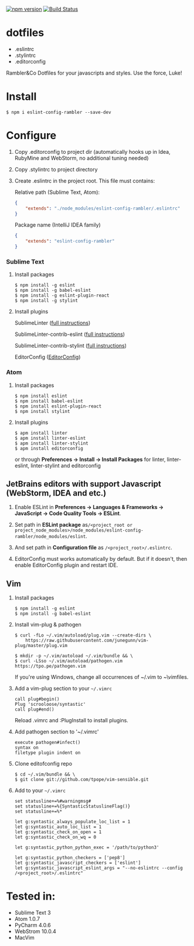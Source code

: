[![npm version](https://badge.fury.io/js/eslint-config-rambler.svg)](https://badge.fury.io/js/eslint-config-rambler)
[![Build Status](https://travis-ci.org/rambler-digital-solutions/dotfiles.svg?branch=master)](https://travis-ci.org/rambler-digital-solutions/dotfiles)

# dotfiles

- .eslintrc
- .stylintrc
- .editorconfig

Rambler&amp;Co Dotfiles for your javascripts and styles. Use the force, Luke!

# Install

    $ npm i eslint-config-rambler --save-dev

# Configure

1. Copy .editorconfig to project dir (automatically hooks up in Idea, RubyMine and WebStorm, no additional tuning needed)

2. Copy .stylintrc to project directory

3. Create .eslintrc in the project root. This file must contains:

    Relative path (Sublime Text, Atom):
    ```json
    {
        "extends": "./node_modules/eslint-config-rambler/.eslintrc"
    }
    ```

    Package name (IntelliJ IDEA family)
    ```json
    {
        "extends": "eslint-config-rambler"
    }
    ```

### Sublime Text

1. Install packages

    ```
    $ npm install -g eslint
    $ npm install -g babel-eslint
    $ npm install -g eslint-plugin-react
    $ npm install -g stylint
    ```

2. Install plugins

    SublimeLinter ([full instructions](http://sublimelinter.readthedocs.org/en/latest/installation.html))

    SublimeLinter-contrib-eslint ([full instructions](https://github.com/roadhump/SublimeLinter-eslint#plugin-installation))

    SublimeLinter-contrib-stylint ([full instructions](https://packagecontrol.io/packages/SublimeLinter-contrib-stylint))

    EditorConfig ([EditorConfig](https://github.com/sindresorhus/editorconfig-sublime#install))

### Atom

1. Install packages

    ```
    $ npm install eslint
    $ npm install babel-eslint
    $ npm install eslint-plugin-react
    $ npm install stylint
    ```

2. Install plugins

    ```
    $ apm install linter
    $ apm install linter-eslint
    $ apm install linter-stylint
    $ apm install editorconfig
    ```

    or through **Preferences → Install → Install Packages** for linter, linter-eslint, linter-stylint and editorconfig

## JetBrains editors with support Javascript (WebStorm, IDEA and etc.)

1. Enable ESLint in **Preferences → Languages & Frameworks → JavaScript → Code Quality Tools → ESLint**.

2. Set path in **ESLint package** as`/<project_root or project_node_modules>/node_modules/eslint-config-rambler/node_modules/eslint`.

3. And set path in **Configuration file** as `/<project_root>/.eslintrc`.

2. EditorConfig must works automatically by default. But if it doesn't, then enable EditorConfig plugin and restart IDE.

## Vim

1. Install packages

    ```
    $ npm install -g eslint
    $ npm install -g babel-eslint
    ```

2. Install vim-plug & pathogen

    ```
    $ curl -fLo ~/.vim/autoload/plug.vim --create-dirs \
        https://raw.githubusercontent.com/junegunn/vim-plug/master/plug.vim

    $ mkdir -p ~/.vim/autoload ~/.vim/bundle && \
    $ curl -LSso ~/.vim/autoload/pathogen.vim https://tpo.pe/pathogen.vim
    ```

    If you're using Windows, change all occurrences of ~/.vim to ~\vimfiles.

3. Add a vim-plug section to your `~/.vimrc`

    ```
    call plug#begin()
    Plug 'scrooloose/syntastic'
    call plug#end()
    ```

    Reload .vimrc and :PlugInstall to install plugins.

4. Add pathogen section to '~/.vimrc'

    ```
    execute pathogen#infect()
    syntax on
    filetype plugin indent on
    ```

5. Clone editofconfig repo

    ```
    $ cd ~/.vim/bundle && \
    $ git clone git://github.com/tpope/vim-sensible.git
    ```

6. Add to your `~/.vimrc`

    ```
    set statusline+=%#warningmsg#
    set statusline+=%{SyntasticStatuslineFlag()}
    set statusline+=%*

    let g:syntastic_always_populate_loc_list = 1
    let g:syntastic_auto_loc_list = 1
    let g:syntastic_check_on_open = 1
    let g:syntastic_check_on_wq = 0

    let g:syntastic_python_python_exec = '/path/to/python3'

    let g:syntastic_python_checkers = ['pep8']
    let g:syntastic_javascript_checkers = ['eslint']
    let g:syntastic_javascript_eslint_args = "--no-eslintrc --config /<project_root>/.eslintrc"
    ```

# Tested in:

- Sublime Text 3
- Atom 1.0.7
- PyCharm 4.0.6
- WebStrom 10.0.4
- MacVim
